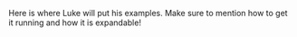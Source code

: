 Here is where Luke will put his examples.  Make sure to mention how to get it running and how it is expandable!
